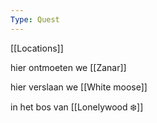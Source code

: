 ```yaml
---
Type: Quest
---
```

[[Locations]]

hier ontmoeten we [[Zanar]]

hier verslaan we [[White moose]]

in het bos van [[Lonelywood ❄️]]